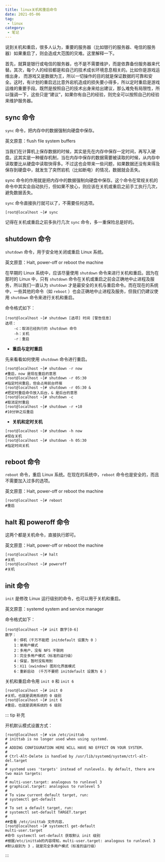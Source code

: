 ```yaml
---
title: linux关机和重启命令
date: 2021-05-06
tag:
 - linux
category: 
 - 笔记
---
```


说到关机和重启，很多人认为，重要的服务器（比如银行的服务器、电信的服务器）如果重启了，则会造成大范围的灾难。这里解释一下。

首先，就算是银行或电信的服务器，也不是不需要维护，而是依靠备份服务器来代替。其次，每个人的经验都是和自己的技术成长环境息息相关的。比如你是游戏运维出身， 而游戏又是数据为王，所以一切操作的目的就是保证数据的可靠和安全。这时，有计划的重启远比意外宕机造成的损失要小得多，所以定时重启是游戏运维的重要手段。既然是按照自己的技术出身来给出建议，那么难免有局限性，所以强调一下，这些只是“建议”，如果你有自己的经验，则完全可以按照自己的经验来维护服务器。

## sync 命令

`sync` 命令，把内存中的数据强制向硬盘中保存。

英文原意：flush file system buffers

当我们在计算机上保存数据的时候，其实是先在内存中保存一定时间，再写入硬盘。这其实是一种缓存机制，当在内存中保存的数据需要被读取的时候，从内存中读取要比从硬盘中读取快得多。不过这也会带来一些问题，如果数据还没有来得及保存到硬盘中，就发生了突然宕机（比如断电）的情况，数据就会丢失。

sync 命令的作用就是把内存中的数据强制向硬盘中保存。这个命令在常规关机的命令中其实会自动执行，但如果不放心，则应该在关机或重启之前手工执行几次，避免数据丢失。

 `sync` 命令直接执行就可以了，不需要任何选项。

```shell
[root@localhost ~]# sync
```

记得在关机或重启之前多执行几次 `sync` 命令，多一重保险总是好的。

## shutdown 命令 

`shutdown` 命令，用于安全地关闭或重启 Linux 系统。

英文原意：Halt, power-off or reboot the machine

在早期的 Linux 系统中，应该尽量使用 `shutdown` 命令来进行关机和重启。因为在那时的 Linux 中，只有 `shutdown` 命令在关机或重启之前会正确地中止进程及服务，所以我们一直认为 `shutdown` 才是最安全的关机与重启命令。而在现在的系统中，一些其他的命令（如 `reboot` ）也会正确地中止进程及服务，但我们仍建议使用 `shutdown` 命令来进行关机和重启。

命令格式如下：

```shell
[root@localhost ~]# shutdown [选项] 时间 [警告信息]
选项：
	-c：取消已经执行的 shutdown 命令
    -h：关机
    -r：重启
```

- **重启与定时重启**

先来看看如何使用 `shutdown` 命令进行重启。

```shell
[root@localhost ~]# shutdown -r now
#重启，now 是现在重启的意思
[root@localhost ~]# shutdown -r 05:30
#指定时间重启，但会占用前台终端
[root@localhost ~]# shutdown -r 05:30 &
#把定时重启命令放入后台，& 是后台的意思
[root@localhost ~]# shutdown -c
#取消定时重启
[root@localhost ~]# shutdown -r +10
#10分钟之后重启 
```

- **关机和定时关机**

```shell
[root@localhost ~]# shutdown -h now
#现在关机
[root@localhost ~]# shutdown -h 05:30
#指定时间关机 
```

## reboot 命令

`reboot` 命令，重启 Linux 系统。在现在的系统中，`reboot` 命令也是安全的，而且不需要加入过多的选项。

英文原意：Halt, power-off or reboot the machine

```shell
[root@localhost ~]# reboot
#重启
```

## halt 和 poweroff 命令

这两个都是关机命令，直接执行即可。

英文原意：Halt, power-off or reboot the machine

```shell
[root@localhost ~]# halt
#关机
[root@localhost ~]# poweroff
#关机
```

## init 命令

 `init` 是修改 Linux 运行级别的命令，也可以用于关机和重启。

英文原意：systemd system and service manager

命令格式如下：

```shell
[root@localhost ~]# init 数字[0-6]
数字：
	0：停机（千万不能把 initdefault 设置为 0 ） 
	1：单用户模式
	2：多用户，没有 NFS 不联网
	3：完全多用户模式（标准的运行级）
	4：保留，暂时没有用到
	5：X11（xwindow) 图形化界面模式
	6：重新启动 （千万不要把 initdefault 设置为 6 ）
```

关机和重启命令用 `init 0` 和 `init 6`

```shell
[root@localhost ~]# init 0
#关机，也就是调用系统的 0 级别
[root@localhost ~]# init 6
#重启，也就是调用系统的 6 级别
```

::: tip 补充

开机默认模式设置方式：

```shell
[root@localhost ~]# vim /etc/inittab
# inittab is no longer used when using systemd.
#
# ADDING CONFIGURATION HERE WILL HAVE NO EFFECT ON YOUR SYSTEM.
#
# Ctrl-Alt-Delete is handled by /usr/lib/systemd/system/ctrl-alt-del.target
#
# systemd uses 'targets' instead of runlevels. By default, there are two main targets:
#
# multi-user.target: analogous to runlevel 3
# graphical.target: analogous to runlevel 5
#
# To view current default target, run:
# systemctl get-default
#
# To set a default target, run:
# systemctl set-default TARGET.target
#
##查看 /etc/inittab 文件内容，
[root@localhost ~]# systemctl get-default
multi-user.target
#命令 systemctl set-default 获取默认 init 级别
#根据/etc/inittab的内容得知，multi-user.target: analogous to runlevel 3 
#默认级别为 3 ，就是完全多用户模式（标准的运行级）
```

:::

